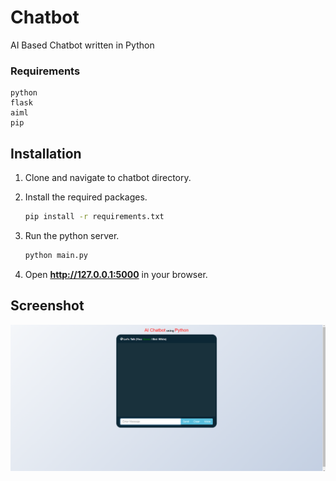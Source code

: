 # Chatbot
AI Based Chatbot written in Python

### Requirements
    python
    flask
    aiml
    pip

## Installation

1. Clone and navigate to chatbot directory.

2. Install the required packages.
    ```bash
    pip install -r requirements.txt
    ```

3. Run the python server.
    ```bash
    python main.py
    ```
4. Open **http://127.0.0.1:5000** in your browser.

## Screenshot
![chatbot](https://raw.githubusercontent.com/The-Lighting/chatbot/main/screenshot.png)
